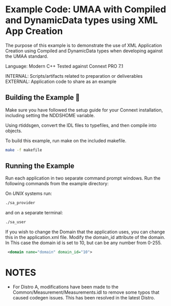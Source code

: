 # Example Code: UMAA with Compiled and DynamicData types using XML App Creation

The purpose of this example is to demonstrate the use of XML Application Creation
using Compiled and DynamicData types when developing against the UMAA standard.

Language: Modern C++
Tested against Connext PRO 7.1

INTERNAL: Scripts/artifacts related to preparation or deliverables
EXTERNAL: Application code to share as an example

## Building the Example :wrench:

Make sure you have followed the setup guide for your Connext installation, 
including setting the NDDSHOME variable.

Using rtiddsgen, convert the IDL files to typefiles, and then compile into objects.

To build this example, run make on the included makefile.

```sh
make -f makefile
```

## Running the Example

Run each application in two separate command prompt windows. Run the
following commands from the example directory:

On *UNIX* systems run:

```sh
./sa_provider
```

and on a separate terminal:
```sh
./sa_user
```

If you wish to change the Domain that the application uses, you can change this
in the application.xml file.  Modify the domain_id attribute of the domain.  In
This case the domain id is set to 10, but can be any number from 0-255.

```xml
 <domain name="domain" domain_id="10">
 ```

# NOTES
- For Distro A, modifications have been made to the Common/Measurement/Measurements.idl 
to remove some typos that caused codegen issues. This has been resolved in the latest Distro.